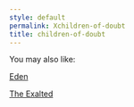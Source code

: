 ```yaml
---
style: default
permalink: Xchildren-of-doubt
title: children-of-doubt
---
```

You may also like:

[Eden](http://scp-wiki.net/eden)

[The Exalted](http://scp-wiki.net/the-exalted)
